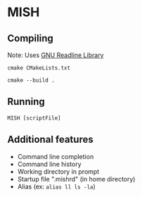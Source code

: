 # MISH

## Compiling 

Note: Uses [GNU Readline Library](https://tiswww.case.edu/php/chet/readline/readline.html)

`cmake CMakeLists.txt`

`cmake --build .`


## Running 

`MISH [scriptFile]`

## Additional features

- Command line completion
- Command line history
- Working directory in prompt
- Startup file ".mishrd" (in home directory)
- Alias (ex: `alias ll ls -la`)
